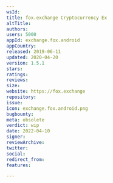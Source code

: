 ```yaml
---
wsId: 
title: fox.exchange Cryptocurrency Ex
altTitle: 
authors: 
users: 5000
appId: exchange.fox.android
appCountry: 
released: 2019-06-11
updated: 2020-04-20
version: 1.5.1
stars: 
ratings: 
reviews: 
size: 
website: https://fox.exchange
repository: 
issue: 
icon: exchange.fox.android.png
bugbounty: 
meta: obsolete
verdict: wip
date: 2022-04-10
signer: 
reviewArchive: 
twitter: 
social: 
redirect_from: 
features: 

---
```


